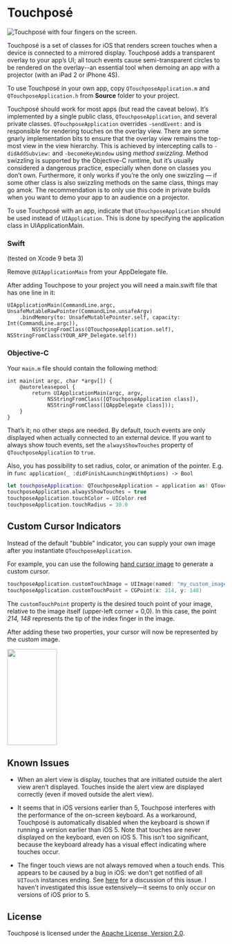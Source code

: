 # Touchposé

![Touchposé with four fingers on the screen.](https://user-images.githubusercontent.com/2081318/30328274-a64719f0-97f0-11e7-8af7-4dc1b7e59bc6.png)

Touchposé is a set of classes for iOS that renders screen touches when
a device is connected to a mirrored display. Touchposé adds a
transparent overlay to your app’s UI; all touch events cause
semi-transparent circles to be rendered on the overlay--an essential
tool when demoing an app with a projector (with an iPad 2 or iPhone
4S).

To use Touchposé in your own app, copy `QTouchposeApplication.m` and
`QTouchposeApplication.h` from **Source** folder to your project.

Touchposé should work for most apps (but read the caveat below). It’s
implemented by a single public class, `QTouchposeApplication`, and
several private classes.  `QTouchposeApplication` overrides
`‑sendEvent:` and is responsible for rendering touches on the overlay
view.  There are some gnarly implementation bits to ensure that the
overlay view remains the top-most view in the view hierarchy. This is
achieved by intercepting calls to `-didAddSubview:` and
`-becomeKeyWindow` using _method swizzling_. Method swizzling is
supported by the Objective-C runtime, but it’s usually considered a
dangerous practice, especially when done on classes you don’t
own. Furthermore, it only works if you’re the only one swizzling — if
some other class is also swizzling methods on the same class, things
may go amok. The recommendation is to only use this code in private
builds when you want to demo your app to an audience on a projector.

To use Touchposé with an app, indicate that `QTouchposeApplication`
should be used instead of `UIApplication`. This is done by specifying
the application class in UIApplicationMain.

### Swift

(tested on Xcode 9 beta 3)

Remove `@UIApplicationMain` from your AppDelegate file.

After adding Touchpose to your project you will need a main.swift file that has one line in it:

```
UIApplicationMain(CommandLine.argc, UnsafeMutableRawPointer(CommandLine.unsafeArgv)
    .bindMemory(to: UnsafeMutablePointer.self, capacity: Int(CommandLine.argc)),
        NSStringFromClass(QTouchposeApplication.self), NSStringFromClass(YOUR_APP_Delegate.self))
```

### Objective-C

Your `main.m` file should contain the following method:

```
int main(int argc, char *argv[]) {
    @autoreleasepool {
        return UIApplicationMain(argc, argv,
             NSStringFromClass([QTouchposeApplication class]),
             NSStringFromClass([QAppDelegate class]));
    }
}
```

That’s it; no other steps are needed. By default, touch events are
only displayed when actually connected to an external device. If you
want to always show touch events, set the `alwaysShowTouches` property
of `QTouchposeApplication` to `true`.

Also, you has possibility to set radius, color, or animation of the pointer. E.g. in `func application(_ :didFinishLaunchingWithOptions) -> Bool`

```Swift
let touchposeApplication: QTouchposeApplication = application as! QTouchposeApplication
touchposeApplication.alwaysShowTouches = true
touchposeApplication.touchColor = UIColor.red
touchposeApplication.touchRadius = 30.0
```

## Custom Cursor Indicators

Instead of the default "bubble" indicator, you can supply your own image after you instantiate `QTouchposeApplication`.

For example, you can use the following [hand cursor image](https://user-images.githubusercontent.com/2081318/30328272-a6426cac-97f0-11e7-92b7-8a618e074e5c.png) to generate a custom cursor.


```Swift
touchposeApplication.customTouchImage = UIImage(named: "my_custom_image")
touchposeApplication.customTouchPoint = CGPoint(x: 214, y: 148)
```

The `customTouchPoint` property is the desired touch point of your image, relative to the image itself (upper-left corner = 0,0). In this case, the point *214, 148* represents the tip of the index finger in the image.

After adding these two properties, your cursor will now be represented by the custom image.

<img src="https://user-images.githubusercontent.com/2081318/30328273-a6458d60-97f0-11e7-886e-6dcf7985ddcf.png" width="115px" height="222px" />


## Known Issues

- When an alert view is display, touches that are initiated outside
  the alert view aren’t displayed. Touches inside the alert view are
  displayed correctly (even if moved outside the alert view).

- It seems that in iOS versions earlier than 5, Touchposé interferes
  with the performance of the on-screen keyboard. As a workaround,
  Touchposé is automatically disabled when the keyboard is shown if
  running a version earlier than iOS 5. Note that touches are never
  displayed on the keyboard, even on iOS 5. This isn’t too
  significant, because the keyboard already has a visual effect
  indicating where touches occur.

- The finger touch views are not always removed when a touch
  ends. This appears to be caused by a bug in iOS: we don't get
  notified of all `UITouch` instances ending. See
  [here](https://discussions.apple.com/thread/1507669?start=0&tstart=0)
  for a discussion of this issue. I haven't investigated this issue
  extensively—it seems to only occur on versions of iOS prior to 5.

## License

Touchposé is licensed under the
[Apache License, Version 2.0](http://www.apache.org/licenses/LICENSE-2.0.html).
